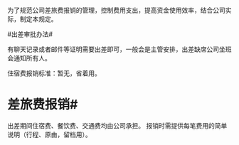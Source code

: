 # 

为了规范公司差旅费报销的管理，控制费用支出，提高资金使用效率，结合公司实际，制定本规定。

 

#出差审批办法# 

有聊天记录或者邮件等证明需要出差即可，一般会是主管安排，出差缺席公司坐班会通知所有人。 

住宿费报销标准：暂无，省着用。


# 差旅费报销#

出差期间住宿费、餐饮费、交通费均由公司承担。
报销时需提供每笔费用的简单说明（行程、原由，留档用）。



